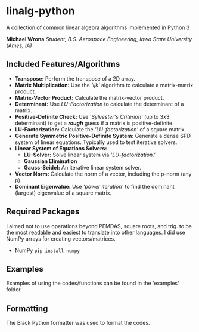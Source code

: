 # linalg-python

A collection of common linear algebra algorithms implemented in Python 3

**Michael Wrona** _Student, B.S. Aerospace Engineering, Iowa State University (Ames, IA)_

## Included Features/Algorithms

* **Transpose:** Perform the transpose of a 2D array.
* **Matrix Multiplication:** Use the *'ijk'* algorithm to calculate a matrix-matrix product.
* **Matrix-Vector Product:** Calculate the matrix-vector product.
* **Determinant:** Use *LU-Factorization* to calculate the determinant of a matrix.
* **Positive-Definite Check:** Use *'Sylvester's Criterion'* (up to 3x3 determinant) to get a ***rough*** guess if a matrix is positive-definite.
* **LU-Factorization:** Calculate the *'LU-factorization'* of a square matrix.
* **Generate Symmetric Positive-Definite System:** Generate a dense SPD system of linear equations. Typically used to test iterative solvers.
* **Linear System of Equations Solvers:**
  - **LU-Solver:** Solve linear system via *'LU-factorization.'*
  - **Gaussian Elimination**
  - **Gauss-Seidel:** An iterative linear system solver.
* **Vector Norm:** Calculate the norm of a vector, including the p-norm (any p).
* **Dominant Eigenvalue:** Use *'power iteration'* to find the dominant (largest) eigenvalue of a square matrix.

## Required Packages

I aimed not to use operations beyond PEMDAS, square roots, and trig. to be the most readable and easiest to translate into other languages. I did use NumPy arrays for creating vectors/matrices.

* NumPy `pip install numpy`

## Examples

Examples of using the codes/functions can be found in the 'examples' folder.

## Formatting

The Black Python formatter was used to format the codes.
